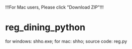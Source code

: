 !!!For Mac users, Please click "Download ZIP"!!!
# reg_dining_python
for windows: shho.exe; for mac: shho; source code: reg.py

